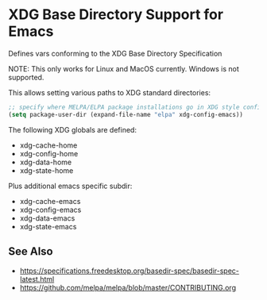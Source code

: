 # XDG Base Directory Support for Emacs

Defines vars conforming to the XDG Base Directory Specification

NOTE: This only works for Linux and MacOS currently. Windows is not supported.


This allows setting various paths to XDG standard directories:

```lisp
;; specify where MELPA/ELPA package installations go in XDG style config dir
(setq package-user-dir (expand-file-name "elpa" xdg-config-emacs))
```

The following XDG globals are defined:

* xdg-cache-home
* xdg-config-home
* xdg-data-home
* xdg-state-home

Plus additional emacs specific subdir:

* xdg-cache-emacs
* xdg-config-emacs
* xdg-data-emacs
* xdg-state-emacs

## See Also

* https://specifications.freedesktop.org/basedir-spec/basedir-spec-latest.html
* https://github.com/melpa/melpa/blob/master/CONTRIBUTING.org

